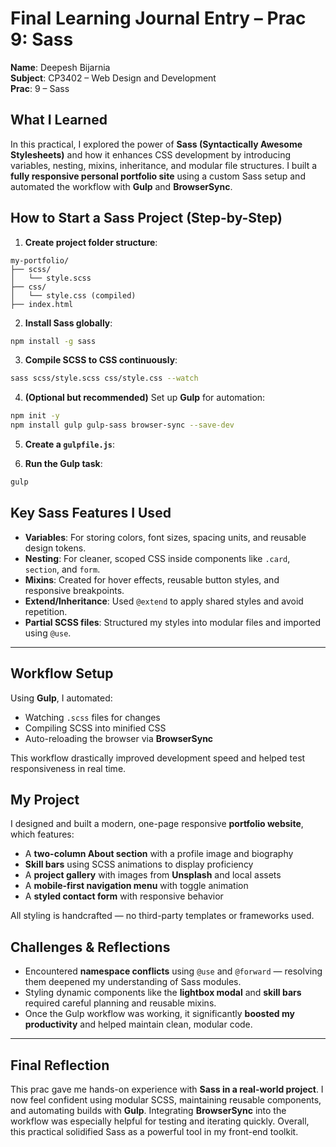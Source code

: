 # Final Learning Journal Entry – Prac 9: Sass

**Name**: Deepesh Bijarnia  
**Subject**: CP3402 – Web Design and Development  
**Prac**: 9 – Sass  



## What I Learned

In this practical, I explored the power of **Sass (Syntactically Awesome Stylesheets)** and how it enhances CSS development by introducing variables, nesting, mixins, inheritance, and modular file structures. I built a **fully responsive personal portfolio site** using a custom Sass setup and automated the workflow with **Gulp** and **BrowserSync**.



## How to Start a Sass Project (Step-by-Step)

1. **Create project folder structure**:

```
my-portfolio/
├── scss/
│   └── style.scss
├── css/
│   └── style.css (compiled)
├── index.html
```

2. **Install Sass globally**:

```bash
npm install -g sass
```

3. **Compile SCSS to CSS continuously**:

```bash
sass scss/style.scss css/style.css --watch
```

4. **(Optional but recommended)** Set up **Gulp** for automation:

```bash
npm init -y
npm install gulp gulp-sass browser-sync --save-dev
```

5. **Create a `gulpfile.js`**:

6. **Run the Gulp task**:

```bash
gulp
```

## Key Sass Features I Used

- **Variables**: For storing colors, font sizes, spacing units, and reusable design tokens.
- **Nesting**: For cleaner, scoped CSS inside components like `.card`, `section`, and `form`.
- **Mixins**: Created for hover effects, reusable button styles, and responsive breakpoints.
- **Extend/Inheritance**: Used `@extend` to apply shared styles and avoid repetition.
- **Partial SCSS files**: Structured my styles into modular files and imported using `@use`.

---

## Workflow Setup

Using **Gulp**, I automated:

- Watching `.scss` files for changes  
- Compiling SCSS into minified CSS  
- Auto-reloading the browser via **BrowserSync**

This workflow drastically improved development speed and helped test responsiveness in real time.


## My Project

I designed and built a modern, one-page responsive **portfolio website**, which features:

- A **two-column About section** with a profile image and biography  
- **Skill bars** using SCSS animations to display proficiency  
- A **project gallery** with images from **Unsplash** and local assets  
- A **mobile-first navigation menu** with toggle animation  
- A **styled contact form** with responsive behavior  

All styling is handcrafted — no third-party templates or frameworks used.



## Challenges & Reflections

- Encountered **namespace conflicts** using `@use` and `@forward` — resolving them deepened my understanding of Sass modules.
- Styling dynamic components like the **lightbox modal** and **skill bars** required careful planning and reusable mixins.
- Once the Gulp workflow was working, it significantly **boosted my productivity** and helped maintain clean, modular code.

---

## Final Reflection

This prac gave me hands-on experience with **Sass in a real-world project**. I now feel confident using modular SCSS, maintaining reusable components, and automating builds with **Gulp**. Integrating **BrowserSync** into the workflow was especially helpful for testing and iterating quickly. Overall, this practical solidified Sass as a powerful tool in my front-end toolkit.

